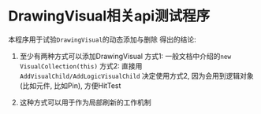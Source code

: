 ﻿# DrawingVisual相关api测试程序
本程序用于试验`DrawingVisual`的动态添加与删除
得出的结论:
1. 至少有两种方式可以添加DrawingVisual
方式1: 一般文档中介绍的`new VisualCollection(this)`
方式2: 直接用`AddVisualChild/AddLogicVisualChild`
决定使用方式2, 因为会用到逻辑对象(比如元件, 比如Pin), 方便HitTest

2. 这种方式可以用于作为局部刷新的工作机制

